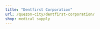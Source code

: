 ```yaml
---
title: "Dentfirst Corporation"
url: /quezon-city/dentfirst-corporation/
shop: medical supply
---
```

